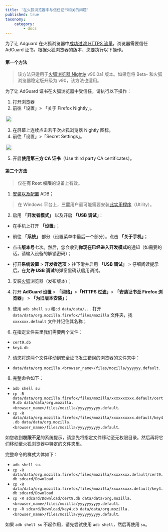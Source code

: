 ```yaml
---
title: '在火狐浏览器中与信任证书相关的问题'
published: true
taxonomy:
    category:
        - docs
---
```


为了让 Adguard 在火狐浏览器中[成功过滤 HTTPS 流量](https://kb.adguard.com/en/general/https-filtering)，浏览器需要信任 AdGuard 证书。根据火狐浏览器的版本，您要执行以下操作。

#### 第一个方法 

> 该方法只适用于[火狐浏览器 Nightly](https://www.mozilla.org/firefox/channel/android/) v90.0a1 版本。如果您将 Beta- 和火狐浏览器稳定版升级为 v90，该方法也适用。

为了让 AdGuard 证书在火狐浏览器中受信任，请执行以下操作：
1. 打开浏览器
2. 前往「设置」> 「关于 Firefox Nightly」。

<img src="https://cdn.adguard.com/public/Adguard/kb/Firefox_cert/ff_nightly_about_cn.jpg" style="border: 1px solid #efefef; max-width: 350px; padding: 2px;">

3. 在屏幕上连续点击若干次火狐浏览器 Nightly 图标。
4. 前往「设置」>「Secret Settings」。

<img src="https://cdn.adguard.com/public/Adguard/kb/Firefox_cert/ff_nightly_secret.jpg" style="border: 1px solid #efefef; max-width: 350px; padding: 2px;">

5. 开启**使用第三方 CA 证书**（Use third party CA certificates）。

#### 第二个方法

> 仅在**有 Root 权限**的设备上有效。

1. [安装以及配置](https://www.xda-developers.com/install-adb-windows-macos-linux/) ADB；
> 在 Windows 平台上，**三星**用户最可能需要安装[此实用程序](https://developer.samsung.com/mobile/android-usb-driver.html)（Utility）。

2. 启用 **「开发者模式」** 以及开启 **「USB 调试」**：
- 在手机上打开 **「设置」**；
- 前往 **「系统」** 部分（设置菜单中最后一个部分）。点击 **「关于手机」**；
- 点击**版本号**七次。然后，您会收到**你现在已经进入开发模式**的通知（如需要的话，请输入设备的解锁密码）；

- 打开**系统设置** > **开发者选项** > 往下滑并启用 **「USB 调试」** > 仔细阅读提示后，在**允许 USB 调试**的弹窗里确认启用调试。

3. 安装[火狐](https://www.mozilla.org/en-US/firefox/releases/)浏览器（发布版本）；
4. 打开 **AdGuard 设置** > **「网络」**>**「HTTPS 过滤」**> **「安装证书至 Firefox 浏览器」** > **「为旧版本安装」**；
5. 使用 `adb shell su` 和`cd data/data/...` 打开 `data/data/org.mozilla.firefox/files/mozilla` 文件夹，找 `xxxxxxx.default` 文件并记住其名称；

6. 在指定文件夹里我们需要两个文件：
- `cert9.db`
- `key4.db`
7. 请您将这两个文件移动到安全证书发生错误的浏览器的文件夹中：
- `data/data/org.mozilla.<browser_name>/files/mozilla/yyyyyy.default`.
8. 完整命令如下：
- `adb shell su`
- `cp -R data/data/org.mozilla.firefox/files/mozilla/xxxxxxxxxx.default/cert9.db data/data/org.mozilla.<browser_name>/files/mozilla/yyyyyyyyyy.default`.
- `cp -R data/data/org.mozilla.firefox/files/mozilla/xxxxxxxxxx.default/key4.db data/data/org.mozilla.<browser_name>/files/mozilla/yyyyyyyyyy.default`.

如您收到**权限不足**的系统提示，请您先将指定文件移动至无权限目录。然后再将它们移动至火狐浏览器中特定的文件夹里。

完整命令的样式大体如下：

- `adb shell su`.
- `cp -R data/data/org.mozilla.firefox/files/mozilla/xxxxxxxx.default/cert9.db sdcard/Download `
- `cp -R data/data/org.mozilla.firefox/files/mozilla/xxxxxxxxx.default/key4.db sdcard/Download `
- `cp -R sdcard/Download/cert9.db data/data/org.mozilla.<browser_name>/files/mozilla/yyyyyyyyyy.default`. 
- `cp -R sdcard/Download/key4.db data/data/org.mozilla.<browser_name>/files/mozilla/yyyyyyyyyy.default`.

如果  `adb shell su` 不起作用，请先尝试使用 `adb shell`，然后再使用 `su`。
